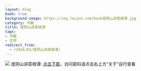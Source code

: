 ```yaml
---
layout: blog
book: true
background-image: https://img.locyoo.com/book度阴山讲菜根谭.jpg
category: 书籍
title: 度阴山讲菜根谭
tags:
- 书籍
- 文学
redirect_from:
  - /2024/03/度阴山讲菜根谭/
---
```

![](https://img.locyoo.com/book度阴山讲菜根谭.jpg)
度阴山讲菜根谭: <a name = "ref1" href="https://url18.ctfile.com/f/50983618-1063935404-dbb380?p=3619">点击下载</a>，访问密码请点击右上方“关于”自行查看